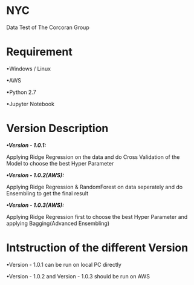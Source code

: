 # NYC
Data Test of The Corcoran Group

# Requirement
<p>&#8226Windows / Linux</p>
<p>&#8226AWS</p>
<p>&#8226Python 2.7</p>
<p>&#8226Jupyter Notebook</p>

# Version Description
<p><i><b>&#8226Version - 1.0.1:</b></i></p>

<p>Applying Ridge Regression on the data and do Cross Validation of the Model to choose the best Hyper Parameter</p>   

<p><i><b>&#8226Version - 1.0.2(AWS):</b></i></p>
<p>Applying Ridge Regression & RandomForest on data seperately and do Ensembling to get the final result</p>

<p><i><b>&#8226Version - 1.0.3(AWS):</b></i></p>
<p>Applying Ridge Regression first to choose the best Hyper Parameter and applying Bagging(Advanced Ensembling)</p>

# Intstruction of the different Version
<p>&#8226Version - 1.0.1 can be run on local PC directly</p>
<p>&#8226Version - 1.0.2 and Version - 1.0.3  should be run on AWS </p>
